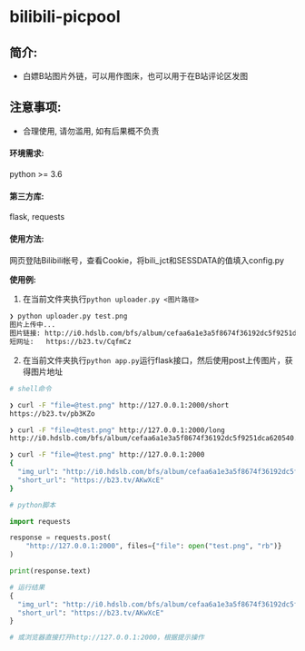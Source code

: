 # bilibili-picpool

## 简介: 

- 白嫖B站图片外链，可以用作图床，也可以用于在B站评论区发图


## 注意事项:

- 合理使用, 请勿滥用, 如有后果概不负责

#### 环境需求:

python >= 3.6

#### 第三方库:

flask, requests

#### 使用方法:

网页登陆Bilibili帐号，查看Cookie，将bili_jct和SESSDATA的值填入config.py

**使用例:**

1. 在当前文件夹执行`python uploader.py <图片路径>`

```bash
❯ python uploader.py test.png
图片上传中...
图片链接: http://i0.hdslb.com/bfs/album/cefaa6a1e3a5f8674f36192dc5f9251dca620540.png
短网址:   https://b23.tv/CqfmCz
```



2. 在当前文件夹执行`python app.py`运行flask接口，然后使用post上传图片，获得图片地址

```bash
# shell命令

❯ curl -F "file=@test.png" http://127.0.0.1:2000/short
https://b23.tv/pb3KZo

❯ curl -F "file=@test.png" http://127.0.0.1:2000/long
http://i0.hdslb.com/bfs/album/cefaa6a1e3a5f8674f36192dc5f9251dca620540.png

❯ curl -F "file=@test.png" http://127.0.0.1:2000     
{
  "img_url": "http://i0.hdslb.com/bfs/album/cefaa6a1e3a5f8674f36192dc5f9251dca620540.png", 
  "short_url": "https://b23.tv/AKwXcE"
}
```

```python
# python脚本

import requests

response = requests.post(
    "http://127.0.0.1:2000", files={"file": open("test.png", "rb")}
)

print(response.text)

# 运行结果
{
  "img_url": "http://i0.hdslb.com/bfs/album/cefaa6a1e3a5f8674f36192dc5f9251dca620540.png", 
  "short_url": "https://b23.tv/AKwXcE"
}

```

```bash
# 或浏览器直接打开http://127.0.0.1:2000，根据提示操作
```

